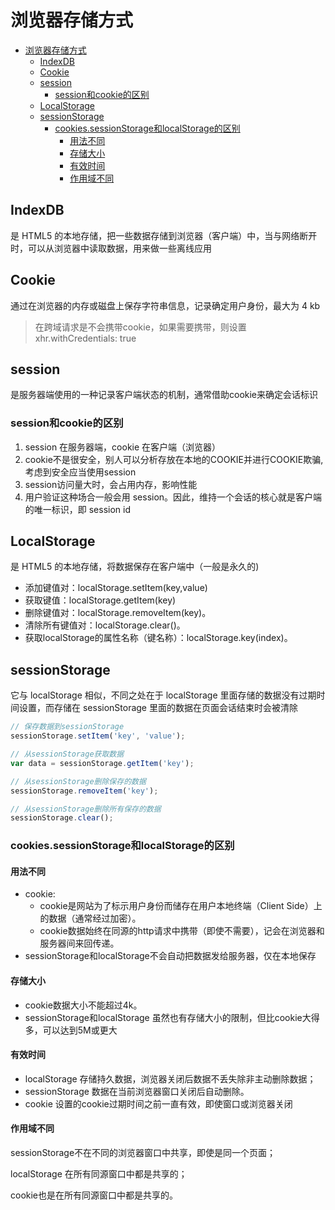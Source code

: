 # 浏览器存储方式

<!-- TOC -->

- [浏览器存储方式](#浏览器存储方式)
  - [IndexDB](#indexdb)
  - [Cookie](#cookie)
  - [session](#session)
    - [session和cookie的区别](#session和cookie的区别)
  - [LocalStorage](#localstorage)
  - [sessionStorage](#sessionstorage)
    - [cookies.sessionStorage和localStorage的区别](#cookiessessionstorage和localstorage的区别)
      - [用法不同](#用法不同)
      - [存储大小](#存储大小)
      - [有效时间](#有效时间)
      - [作用域不同](#作用域不同)

<!-- /TOC -->

## IndexDB

是 HTML5 的本地存储，把一些数据存储到浏览器（客户端）中，当与网络断开时，可以从浏览器中读取数据，用来做一些离线应用

## Cookie

通过在浏览器的内存或磁盘上保存字符串信息，记录确定用户身份，最大为 4 kb

> 在跨域请求是不会携带cookie，如果需要携带，则设置 xhr.withCredentials: true

  
## session

是服务器端使用的一种记录客户端状态的机制，通常借助cookie来确定会话标识

### session和cookie的区别

1. session 在服务器端，cookie 在客户端（浏览器）
1. cookie不是很安全，别人可以分析存放在本地的COOKIE并进行COOKIE欺骗,考虑到安全应当使用session
1. session访问量大时，会占用内存，影响性能
1. 用户验证这种场合一般会用 session。因此，维持一个会话的核心就是客户端的唯一标识，即 session id

## LocalStorage

是 HTML5 的本地存储，将数据保存在客户端中（一般是永久的)

- 添加键值对：localStorage.setItem(key,value)
- 获取键值：localStorage.getItem(key)
- 删除键值对：localStorage.removeItem(key)。
- 清除所有键值对：localStorage.clear()。
- 获取localStorage的属性名称（键名称）：localStorage.key(index)。


## sessionStorage

它与 localStorage 相似，不同之处在于 localStorage 里面存储的数据没有过期时间设置，而存储在 sessionStorage 里面的数据在页面会话结束时会被清除

```js
// 保存数据到sessionStorage
sessionStorage.setItem('key', 'value');

// 从sessionStorage获取数据
var data = sessionStorage.getItem('key');

// 从sessionStorage删除保存的数据
sessionStorage.removeItem('key');

// 从sessionStorage删除所有保存的数据
sessionStorage.clear();
```

### cookies.sessionStorage和localStorage的区别

#### 用法不同

- cookie:
  - cookie是网站为了标示用户身份而储存在用户本地终端（Client Side）上的数据（通常经过加密）。
  - cookie数据始终在同源的http请求中携带（即使不需要），记会在浏览器和服务器间来回传递。
- sessionStorage和localStorage不会自动把数据发给服务器，仅在本地保存

#### 存储大小

- cookie数据大小不能超过4k。
- sessionStorage和localStorage 虽然也有存储大小的限制，但比cookie大得多，可以达到5M或更大

#### 有效时间

- localStorage    存储持久数据，浏览器关闭后数据不丢失除非主动删除数据；
- sessionStorage  数据在当前浏览器窗口关闭后自动删除。
- cookie          设置的cookie过期时间之前一直有效，即使窗口或浏览器关闭

#### 作用域不同

sessionStorage不在不同的浏览器窗口中共享，即使是同一个页面；

localStorage 在所有同源窗口中都是共享的；

cookie也是在所有同源窗口中都是共享的。